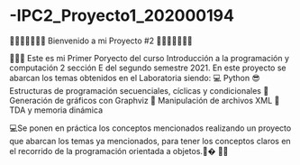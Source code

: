 # -IPC2_Proyecto1_202000194
🥇🥇🥇🥇🤗🤗🤗  Bienvenido a mi Proyecto #2 🤗🤗🤗🥇🥇🥇🥇

📢📢📢
Este es mi Primer Poryecto del curso Introducción a la programación y computación 2 sección E del segundo semestre 2021.
En este proyecto se abarcan los temas obtenidos en el Laboratoria siendo:
    💻 Python
    😎 Estructuras de programación secuenciales, cíclicas y condicionales
    🤳 Generación de gráficos con Graphviz
    🎃 Manipulación de archivos XML
    🎇 TDA y memoria dinámica
    
 💻Se ponen en práctica los conceptos mencionados realizando un proyecto que abarcan los temas ya mencionados, para tener los conceptos claros en el recorrido de la programación orientada a objetos.🎁�
🎉🧨
